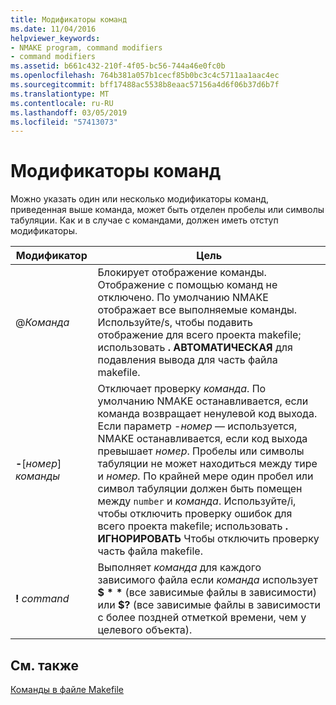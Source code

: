 ```yaml
---
title: Модификаторы команд
ms.date: 11/04/2016
helpviewer_keywords:
- NMAKE program, command modifiers
- command modifiers
ms.assetid: b661c432-210f-4f05-bc56-744a46e0fc0b
ms.openlocfilehash: 764b381a057b1cecf85b0bc3c4c5711aa1aac4ec
ms.sourcegitcommit: bff17488ac5538b8eaac57156a4d6f06b37d6b7f
ms.translationtype: MT
ms.contentlocale: ru-RU
ms.lasthandoff: 03/05/2019
ms.locfileid: "57413073"
---
```

# <a name="command-modifiers"></a>Модификаторы команд

Можно указать один или несколько модификаторы команд, приведенная выше команда, может быть отделен пробелы или символы табуляции. Как и в случае с командами, должен иметь отступ модификаторы.

|Модификатор|Цель|
|--------------|-------------|
|\@*Команда*|Блокирует отображение команды. Отображение с помощью команд не отключено. По умолчанию NMAKE отображает все выполняемые команды. Используйте/s, чтобы подавить отображение для всего проекта makefile; использовать **. АВТОМАТИЧЕСКАЯ** для подавления вывода для часть файла makefile.|
|**-**\[*номер*] *команды*|Отключает проверку *команда*. По умолчанию NMAKE останавливается, если команда возвращает ненулевой код выхода. Если параметр -*номер* — используется, NMAKE останавливается, если код выхода превышает *номер*. Пробелы или символы табуляции не может находиться между тире и *номер.* По крайней мере один пробел или символ табуляции должен быть помещен между `number` и *команда*. Используйте/i, чтобы отключить проверку ошибок для всего проекта makefile; использовать **. ИГНОРИРОВАТЬ** Чтобы отключить проверку часть файла makefile.|
|**\!** *command*|Выполняет *команда* для каждого зависимого файла если *команда* использует <strong>$ \* \*</strong> (все зависимые файлы в зависимости) или **$?** (все зависимые файлы в зависимости с более поздней отметкой времени, чем у целевого объекта).|

## <a name="see-also"></a>См. также

[Команды в файле Makefile](../build/commands-in-a-makefile.md)
